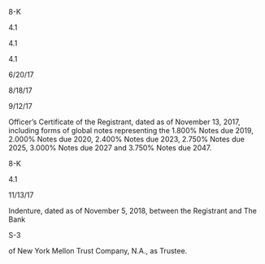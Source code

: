 8-K

4.1

4.1

4.1

6/20/17

8/18/17

9/12/17

Officer’s Certificate of the Registrant, dated as of November 13, 2017, including
forms of global notes representing the 1.800% Notes due 2019, 2.000% Notes
due  2020,  2.400%  Notes  due  2023,  2.750%  Notes  due  2025,  3.000%  Notes
due 2027 and 3.750% Notes due 2047.

8-K

4.1

11/13/17

Indenture, dated as of November 5, 2018, between the Registrant and The Bank

S-3

of New York Mellon Trust Company, N.A., as Trustee.